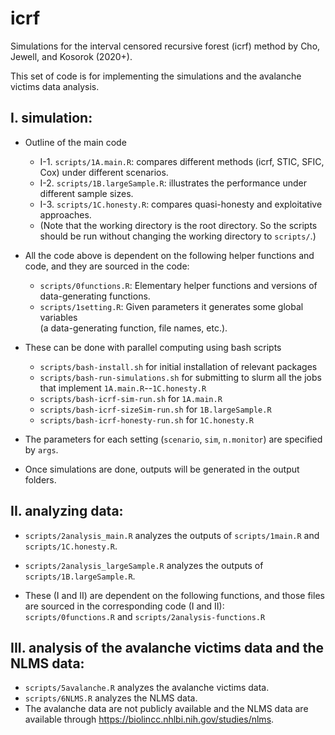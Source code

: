 # icrf
Simulations for the interval censored recursive forest (icrf) method by Cho, Jewell, and Kosorok (2020+).  

This set of code is for implementing the simulations and the avalanche victims data analysis.

## I. simulation:  
  * Outline of the main code  
    * I-1. `scripts/1A.main.R`:        compares different methods (icrf, STIC, SFIC, Cox) under different scenarios.  
    * I-2. `scripts/1B.largeSample.R`: illustrates the performance under different sample sizes.  
    * I-3. `scripts/1C.honesty.R`:     compares quasi-honesty and exploitative approaches.  
    * (Note that the working directory is the root directory. So the scripts should be run without changing the working directory to `scripts/`.)  

  * All the code above is dependent on the following helper functions and code, and they are sourced in the code:  
    * `scripts/0functions.R`:         Elementary helper functions and versions of data-generating functions.  
    * `scripts/1setting.R`:           Given parameters it generates some global variables   
                        (a data-generating function, file names, etc.). 
  
  * These can be done with parallel computing using bash scripts 
      * `scripts/bash-install.sh`           for initial installation of relevant packages 
      * `scripts/bash-run-simulations.sh`   for submitting  to slurm all the jobs that implement `1A.main.R`--`1C.honesty.R`
      * `scripts/bash-icrf-sim-run.sh`      for `1A.main.R`  
      * `scripts/bash-icrf-sizeSim-run.sh`  for `1B.largeSample.R`   
      * `scripts/bash-icrf-honesty-run.sh`  for `1C.honesty.R`   

  * The parameters for each setting (`scenario`, `sim`, `n.monitor`) are specified by `args`.  
  
  * Once simulations are done, outputs will be generated in the output folders.  
  
  

## II. analyzing data:  
  * `scripts/2analysis_main.R`          analyzes the outputs of `scripts/1main.R` and `scripts/1C.honesty.R`.  
  * `scripts/2analysis_largeSample.R`   analyzes the outputs of `scripts/1B.largeSample.R`.  
  
  * These (I and II) are dependent on the following functions, and those files are sourced in the corresponding code (I and II):  
  `scripts/0functions.R` and `scripts/2analysis-functions.R`  
  

## III.  analysis of the avalanche victims data and the NLMS data:  
  * `scripts/5avalanche.R`            analyzes the avalanche victims data.   
  * `scripts/6NLMS.R`                 analyzes the NLMS data.   
  * The avalanche data are not publicly available and the NLMS data are available through https://biolincc.nhlbi.nih.gov/studies/nlms.  
  